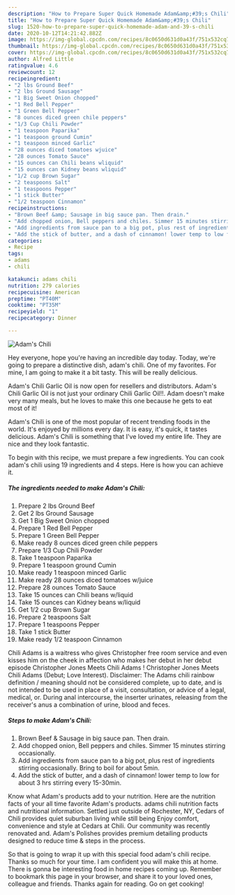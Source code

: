 ```yaml
---
description: "How to Prepare Super Quick Homemade Adam&amp;#39;s Chili"
title: "How to Prepare Super Quick Homemade Adam&amp;#39;s Chili"
slug: 1520-how-to-prepare-super-quick-homemade-adam-and-39-s-chili
date: 2020-10-12T14:21:42.882Z
image: https://img-global.cpcdn.com/recipes/8c0650d631d0a43f/751x532cq70/adams-chili-recipe-main-photo.jpg
thumbnail: https://img-global.cpcdn.com/recipes/8c0650d631d0a43f/751x532cq70/adams-chili-recipe-main-photo.jpg
cover: https://img-global.cpcdn.com/recipes/8c0650d631d0a43f/751x532cq70/adams-chili-recipe-main-photo.jpg
author: Alfred Little
ratingvalue: 4.6
reviewcount: 12
recipeingredient:
- "2 lbs Ground Beef"
- "2 lbs Ground Sausage"
- "1 Big Sweet Onion chopped"
- "1 Red Bell Pepper"
- "1 Green Bell Pepper"
- "8 ounces diced green chile peppers"
- "1/3 Cup Chili Powder"
- "1 teaspoon Paparika"
- "1 teaspoon ground Cumin"
- "1 teaspoon minced Garlic"
- "28 ounces diced tomatoes wjuice"
- "28 ounces Tomato Sauce"
- "15 ounces can Chili beans wliquid"
- "15 ounces can Kidney beans wliquid"
- "1/2 cup Brown Sugar"
- "2 teaspoons Salt"
- "1 teaspoons Pepper"
- "1 stick Butter"
- "1/2 teaspoon Cinnamon"
recipeinstructions:
- "Brown Beef &amp; Sausage in big sauce pan. Then drain."
- "Add chopped onion, Bell peppers and chiles. Simmer 15 minutes stirring occasionally."
- "Add ingredients from sauce pan to a big pot, plus rest of ingredients stirring occasionally. Bring to boil for about 5min."
- "Add the stick of butter, and a dash of cinnamon! lower temp to low for about 3 hrs stirring every 15-30min."
categories:
- Recipe
tags:
- adams
- chili

katakunci: adams chili 
nutrition: 279 calories
recipecuisine: American
preptime: "PT40M"
cooktime: "PT35M"
recipeyield: "1"
recipecategory: Dinner

---
```



![Adam&#39;s Chili](https://img-global.cpcdn.com/recipes/8c0650d631d0a43f/751x532cq70/adams-chili-recipe-main-photo.jpg)

Hey everyone, hope you're having an incredible day today. Today, we're going to prepare a distinctive dish, adam&#39;s chili. One of my favorites. For mine, I am going to make it a bit tasty. This will be really delicious.

Adam&#39;s Chili Garlic Oil is now open for resellers and distributors. Adam&#39;s Chili Garlic Oil is not just your ordinary Chili Garlic Oil!!. Adam doesn&#39;t make very many meals, but he loves to make this one because he gets to eat most of it!

Adam&#39;s Chili is one of the most popular of recent trending foods in the world. It's enjoyed by millions every day. It is easy, it's quick, it tastes delicious. Adam&#39;s Chili is something that I've loved my entire life. They are nice and they look fantastic.


To begin with this recipe, we must prepare a few ingredients. You can cook adam&#39;s chili using 19 ingredients and 4 steps. Here is how you can achieve it.

<!--inarticleads1-->

##### The ingredients needed to make Adam&#39;s Chili:

1. Prepare 2 lbs Ground Beef
1. Get 2 lbs Ground Sausage
1. Get 1 Big Sweet Onion chopped
1. Prepare 1 Red Bell Pepper
1. Prepare 1 Green Bell Pepper
1. Make ready 8 ounces diced green chile peppers
1. Prepare 1/3 Cup Chili Powder
1. Take 1 teaspoon Paparika
1. Prepare 1 teaspoon ground Cumin
1. Make ready 1 teaspoon minced Garlic
1. Make ready 28 ounces diced tomatoes w/juice
1. Prepare 28 ounces Tomato Sauce
1. Take 15 ounces can Chili beans w/liquid
1. Take 15 ounces can Kidney beans w/liquid
1. Get 1/2 cup Brown Sugar
1. Prepare 2 teaspoons Salt
1. Prepare 1 teaspoons Pepper
1. Take 1 stick Butter
1. Make ready 1/2 teaspoon Cinnamon


Chili Adams is a waitress who gives Christopher free room service and even kisses him on the cheek in affection who makes her debut in her debut episode Christopher Jones Meets Chili Adams ! Christopher Jones Meets Chili Adams (Debut; Love Interest). Disclaimer: The Adams chili rainbow definition / meaning should not be considered complete, up to date, and is not intended to be used in place of a visit, consultation, or advice of a legal, medical, or. During anal intercourse, the inserter urinates, releasing from the receiver&#39;s anus a combination of urine, blood and feces. 

<!--inarticleads2-->

##### Steps to make Adam&#39;s Chili:

1. Brown Beef &amp; Sausage in big sauce pan. Then drain.
1. Add chopped onion, Bell peppers and chiles. Simmer 15 minutes stirring occasionally.
1. Add ingredients from sauce pan to a big pot, plus rest of ingredients stirring occasionally. Bring to boil for about 5min.
1. Add the stick of butter, and a dash of cinnamon! lower temp to low for about 3 hrs stirring every 15-30min.


Know what Adam&#39;s products add to your nutrition. Here are the nutrition facts of your all time favorite Adam&#39;s products. adams chili nutrition facts and nutritional information. Settled just outside of Rochester, NY, Cedars of Chili provides quiet suburban living while still being Enjoy comfort, convenience and style at Cedars at Chili. Our community was recently renovated and. Adam&#39;s Polishes provides premium detailing products designed to reduce time &amp; steps in the process. 

So that is going to wrap it up with this special food adam&#39;s chili recipe. Thanks so much for your time. I am confident you will make this at home. There is gonna be interesting food in home recipes coming up. Remember to bookmark this page in your browser, and share it to your loved ones, colleague and friends. Thanks again for reading. Go on get cooking!
